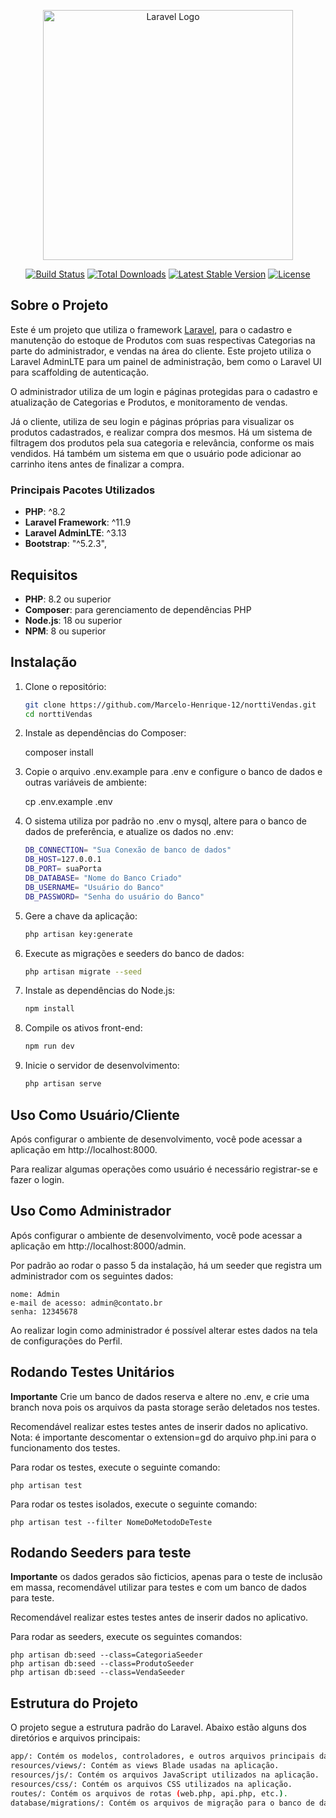 <p align="center"><a href="https://laravel.com" target="_blank"><img src="https://raw.githubusercontent.com/laravel/art/master/logo-lockup/5%20SVG/2%20CMYK/1%20Full%20Color/laravel-logolockup-cmyk-red.svg" width="400" alt="Laravel Logo"></a></p>

<p align="center">
<a href="https://github.com/laravel/framework/actions"><img src="https://github.com/laravel/framework/workflows/tests/badge.svg" alt="Build Status"></a>
<a href="https://packagist.org/packages/laravel/framework"><img src="https://img.shields.io/packagist/dt/laravel/framework" alt="Total Downloads"></a>
<a href="https://packagist.org/packages/laravel/framework"><img src="https://img.shields.io/packagist/v/laravel/framework" alt="Latest Stable Version"></a>
<a href="https://packagist.org/packages/laravel/framework"><img src="https://img.shields.io/packagist/l/laravel/framework" alt="License"></a>
</p>

## Sobre o Projeto

Este é um projeto que utiliza o framework [Laravel](https://laravel.com), para o cadastro e manutenção do estoque de Produtos com suas respectivas Categorias na parte do administrador, e vendas na área do cliente. Este projeto utiliza o Laravel AdminLTE para um painel de administração, bem como o Laravel UI para scaffolding de autenticação.

O administrador utiliza de um login e páginas protegidas para o cadastro e atualização de Categorias e Produtos, e monitoramento de vendas.

Já o cliente, utiliza de seu login e páginas próprias para visualizar os produtos cadastrados, e realizar compra dos mesmos. Há um sistema de filtragem dos produtos pela sua categoria e relevância, conforme os mais vendidos. Há também um sistema em que o usuário pode adicionar ao carrinho itens antes de finalizar a compra.


### Principais Pacotes Utilizados

- **PHP**: ^8.2
- **Laravel Framework**: ^11.9
- **Laravel AdminLTE**: ^3.13
- **Bootstrap**: "^5.2.3",

## Requisitos

- **PHP**: 8.2 ou superior
- **Composer**: para gerenciamento de dependências PHP
- **Node.js**: 18 ou superior
- **NPM**: 8 ou superior

## Instalação

1. Clone o repositório:

   ```bash
   git clone https://github.com/Marcelo-Henrique-12/norttiVendas.git
   cd norttiVendas

2. Instale as dependências do Composer:

    composer install

3. Copie o arquivo .env.example para .env e configure o banco de dados e outras variáveis de ambiente:

    cp .env.example .env

4. O sistema utiliza por padrão no .env o mysql, altere para o banco de dados de preferência, e atualize os dados no .env:

     ```bash
    DB_CONNECTION= "Sua Conexão de banco de dados"
    DB_HOST=127.0.0.1
    DB_PORT= suaPorta
    DB_DATABASE= "Nome do Banco Criado"
    DB_USERNAME= "Usuário do Banco"
    DB_PASSWORD= "Senha do usuário do Banco"

6. Gere a chave da aplicação:

     ```bash
    php artisan key:generate

7. Execute as migrações e seeders do banco de dados:

    ```bash
    php artisan migrate --seed

8. Instale as dependências do Node.js:
     ```bash
    npm install

9. Compile os ativos front-end:
     ```bash
    npm run dev

10. Inicie o servidor de desenvolvimento:
     ```bash
    php artisan serve

## Uso Como Usuário/Cliente

Após configurar o ambiente de desenvolvimento, você pode acessar a aplicação em http://localhost:8000.

Para realizar algumas operações como usuário é necessário registrar-se e fazer o login.

## Uso Como Administrador

Após configurar o ambiente de desenvolvimento, você pode acessar a aplicação em http://localhost:8000/admin.

Por padrão ao rodar o passo 5 da instalação, há um seeder que registra um administrador com os seguintes dados:

    nome: Admin
    e-mail de acesso: admin@contato.br
    senha: 12345678

Ao realizar login como administrador é possível alterar estes dados na tela de configurações do Perfil.

## Rodando Testes Unitários

**Importante** Crie um banco de dados reserva e altere no .env, e crie uma branch nova pois os arquivos da pasta storage serão deletados nos testes.


Recomendável realizar estes testes antes de inserir dados no aplicativo.
Nota: é importante descomentar o extension=gd do arquivo php.ini para o funcionamento dos testes.

Para rodar os testes, execute o seguinte comando:

    php artisan test

Para rodar os testes isolados, execute o seguinte comando:

    php artisan test --filter NomeDoMetodoDeTeste

## Rodando Seeders para teste

**Importante** os dados gerados são ficticios, apenas para o teste de inclusão em massa, recomendável utilizar para testes e com um banco de dados para teste.

Recomendável realizar estes testes antes de inserir dados no aplicativo.

Para rodar as seeders, execute os seguintes comandos:

    php artisan db:seed --class=CategoriaSeeder
    php artisan db:seed --class=ProdutoSeeder
    php artisan db:seed --class=VendaSeeder

## Estrutura do Projeto

O projeto segue a estrutura padrão do Laravel. Abaixo estão alguns dos diretórios e arquivos principais:
 ```bash
app/: Contém os modelos, controladores, e outros arquivos principais da aplicação.
resources/views/: Contém as views Blade usadas na aplicação.
resources/js/: Contém os arquivos JavaScript utilizados na aplicação.
resources/css/: Contém os arquivos CSS utilizados na aplicação.
routes/: Contém os arquivos de rotas (web.php, api.php, etc.).
database/migrations/: Contém os arquivos de migração para o banco de dados.


